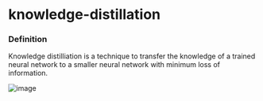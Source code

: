 # knowledge-distillation

### Definition

Knowledge distilliation is a technique to transfer the knowledge of a trained neural network to a smaller neural network with minimum loss of information.

![image](https://user-images.githubusercontent.com/77073029/183123422-f4602ced-edc7-4fb0-a627-59d3a4d8085a.png)
